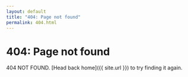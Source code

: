 ```yaml
---
layout: default
title: "404: Page not found"
permalink: 404.html
---
```


# 404: Page not found
404 NOT FOUND. [Head back home]({{ site.url }}) to try finding it again.